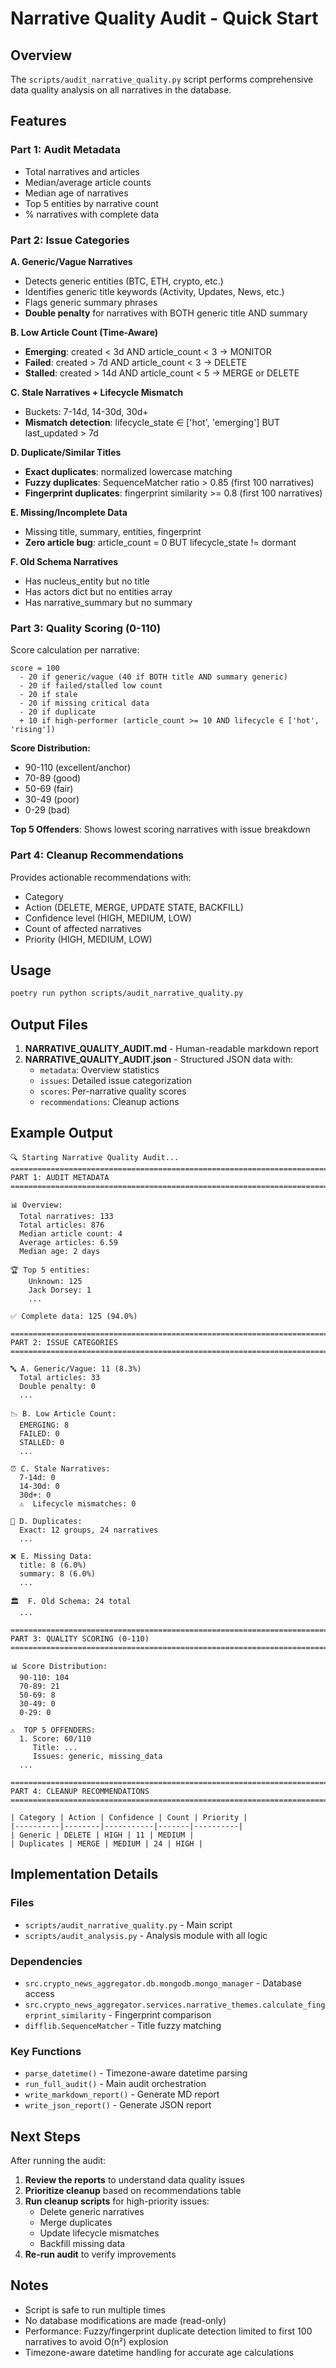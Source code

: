 # Narrative Quality Audit - Quick Start

## Overview

The `scripts/audit_narrative_quality.py` script performs comprehensive data quality analysis on all narratives in the database.

## Features

### Part 1: Audit Metadata
- Total narratives and articles
- Median/average article counts
- Median age of narratives
- Top 5 entities by narrative count
- % narratives with complete data

### Part 2: Issue Categories

**A. Generic/Vague Narratives**
- Detects generic entities (BTC, ETH, crypto, etc.)
- Identifies generic title keywords (Activity, Updates, News, etc.)
- Flags generic summary phrases
- **Double penalty** for narratives with BOTH generic title AND summary

**B. Low Article Count (Time-Aware)**
- **Emerging**: created < 3d AND article_count < 3 → MONITOR
- **Failed**: created > 7d AND article_count < 3 → DELETE
- **Stalled**: created > 14d AND article_count < 5 → MERGE or DELETE

**C. Stale Narratives + Lifecycle Mismatch**
- Buckets: 7-14d, 14-30d, 30d+
- **Mismatch detection**: lifecycle_state ∈ ['hot', 'emerging'] BUT last_updated > 7d

**D. Duplicate/Similar Titles**
- **Exact duplicates**: normalized lowercase matching
- **Fuzzy duplicates**: SequenceMatcher ratio > 0.85 (first 100 narratives)
- **Fingerprint duplicates**: fingerprint similarity >= 0.8 (first 100 narratives)

**E. Missing/Incomplete Data**
- Missing title, summary, entities, fingerprint
- **Zero article bug**: article_count = 0 BUT lifecycle_state != dormant

**F. Old Schema Narratives**
- Has nucleus_entity but no title
- Has actors dict but no entities array
- Has narrative_summary but no summary

### Part 3: Quality Scoring (0-110)

Score calculation per narrative:
```
score = 100
  - 20 if generic/vague (40 if BOTH title AND summary generic)
  - 20 if failed/stalled low count
  - 20 if stale
  - 20 if missing critical data
  - 20 if duplicate
  + 10 if high-performer (article_count >= 10 AND lifecycle ∈ ['hot', 'rising'])
```

**Score Distribution:**
- 90-110 (excellent/anchor)
- 70-89 (good)
- 50-69 (fair)
- 30-49 (poor)
- 0-29 (bad)

**Top 5 Offenders**: Shows lowest scoring narratives with issue breakdown

### Part 4: Cleanup Recommendations

Provides actionable recommendations with:
- Category
- Action (DELETE, MERGE, UPDATE STATE, BACKFILL)
- Confidence level (HIGH, MEDIUM, LOW)
- Count of affected narratives
- Priority (HIGH, MEDIUM, LOW)

## Usage

```bash
poetry run python scripts/audit_narrative_quality.py
```

## Output Files

1. **NARRATIVE_QUALITY_AUDIT.md** - Human-readable markdown report
2. **NARRATIVE_QUALITY_AUDIT.json** - Structured JSON data with:
   - `metadata`: Overview statistics
   - `issues`: Detailed issue categorization
   - `scores`: Per-narrative quality scores
   - `recommendations`: Cleanup actions

## Example Output

```
🔍 Starting Narrative Quality Audit...
================================================================================
PART 1: AUDIT METADATA
================================================================================

📊 Overview:
  Total narratives: 133
  Total articles: 876
  Median article count: 4
  Average articles: 6.59
  Median age: 2 days

🏆 Top 5 entities:
    Unknown: 125
    Jack Dorsey: 1
    ...

✅ Complete data: 125 (94.0%)

================================================================================
PART 2: ISSUE CATEGORIES
================================================================================

🔤 A. Generic/Vague: 11 (8.3%)
  Total articles: 33
  Double penalty: 0
  ...

📉 B. Low Article Count:
  EMERGING: 8
  FAILED: 0
  STALLED: 0
  ...

⏰ C. Stale Narratives:
  7-14d: 0
  14-30d: 0
  30d+: 0
  ⚠️  Lifecycle mismatches: 0

🔄 D. Duplicates:
  Exact: 12 groups, 24 narratives
  ...

❌ E. Missing Data:
  title: 8 (6.0%)
  summary: 8 (6.0%)
  ...

🏛️  F. Old Schema: 24 total
  ...

================================================================================
PART 3: QUALITY SCORING (0-110)
================================================================================

📊 Score Distribution:
  90-110: 104
  70-89: 21
  50-69: 8
  30-49: 0
  0-29: 0

⚠️  TOP 5 OFFENDERS:
  1. Score: 60/110
     Title: ...
     Issues: generic, missing_data
  ...

================================================================================
PART 4: CLEANUP RECOMMENDATIONS
================================================================================

| Category | Action | Confidence | Count | Priority |
|----------|--------|-----------|-------|----------|
| Generic | DELETE | HIGH | 11 | MEDIUM |
| Duplicates | MERGE | MEDIUM | 24 | HIGH |
```

## Implementation Details

### Files
- `scripts/audit_narrative_quality.py` - Main script
- `scripts/audit_analysis.py` - Analysis module with all logic

### Dependencies
- `src.crypto_news_aggregator.db.mongodb.mongo_manager` - Database access
- `src.crypto_news_aggregator.services.narrative_themes.calculate_fingerprint_similarity` - Fingerprint comparison
- `difflib.SequenceMatcher` - Title fuzzy matching

### Key Functions
- `parse_datetime()` - Timezone-aware datetime parsing
- `run_full_audit()` - Main audit orchestration
- `write_markdown_report()` - Generate MD report
- `write_json_report()` - Generate JSON report

## Next Steps

After running the audit:

1. **Review the reports** to understand data quality issues
2. **Prioritize cleanup** based on recommendations table
3. **Run cleanup scripts** for high-priority issues:
   - Delete generic narratives
   - Merge duplicates
   - Update lifecycle mismatches
   - Backfill missing data
4. **Re-run audit** to verify improvements

## Notes

- Script is safe to run multiple times
- No database modifications are made (read-only)
- Performance: Fuzzy/fingerprint duplicate detection limited to first 100 narratives to avoid O(n²) explosion
- Timezone-aware datetime handling for accurate age calculations
